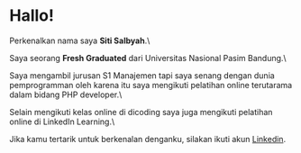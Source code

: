 # Hallo!
Perkenalkan nama saya **Siti Salbyah**.\

Saya seorang **Fresh Graduated** dari Universitas Nasional Pasim Bandung.\

Saya mengambil jurusan S1 Manajemen tapi saya senang dengan dunia pemprogramman oleh karena itu saya mengikuti pelatihan online terutarama dalam bidang PHP developer.\

Selain mengikuti kelas online di dicoding saya juga mengikuti pelatihan online di LinkedIn Learning.\

Jika kamu tertarik untuk berkenalan denganku, silakan ikuti akun [Linkedin](hhttps://www.linkedin.com/in/siti-salbyah-26883b194/).
